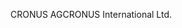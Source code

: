 <span data-ttu-id="0c07c-101">CRONUS AG</span><span class="sxs-lookup"><span data-stu-id="0c07c-101">CRONUS International Ltd.</span></span>

